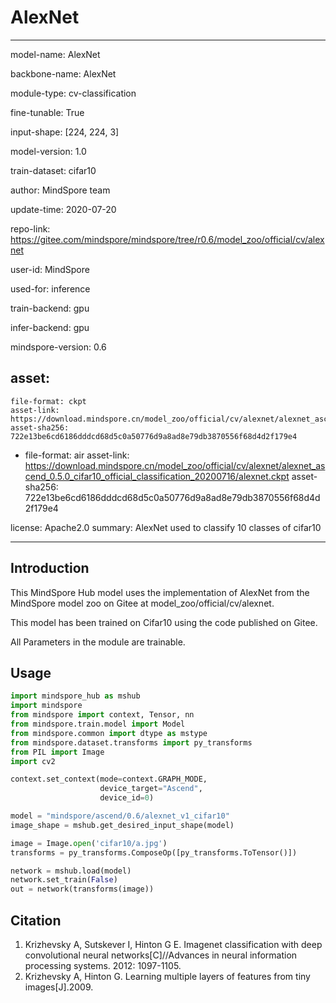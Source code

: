# AlexNet

---

model-name: AlexNet

backbone-name: AlexNet

module-type: cv-classification

fine-tunable: True

input-shape: [224, 224, 3]

model-version: 1.0

train-dataset: cifar10


author: MindSpore team

update-time: 2020-07-20

repo-link: https://gitee.com/mindspore/mindspore/tree/r0.6/model_zoo/official/cv/alexnet

user-id: MindSpore

used-for: inference

train-backend: gpu

infer-backend: gpu

mindspore-version: 0.6

asset:
  -
    file-format: ckpt
    asset-link: https://download.mindspore.cn/model_zoo/official/cv/alexnet/alexnet_ascend_0.5.0_cifar10_official_classification_20200716/alexnet.ckpt
    asset-sha256: 722e13be6cd6186dddcd68d5c0a50776d9a8ad8e79db3870556f68d4d2f179e4
  -
    file-format: air
    asset-link: https://download.mindspore.cn/model_zoo/official/cv/alexnet/alexnet_ascend_0.5.0_cifar10_official_classification_20200716/alexnet.ckpt
    asset-sha256: 722e13be6cd6186dddcd68d5c0a50776d9a8ad8e79db3870556f68d4d2f179e4

license: Apache2.0
summary: AlexNet used to classify 10 classes of cifar10

---


## Introduction

This MindSpore Hub model uses the implementation of AlexNet from the MindSpore model zoo on Gitee at model_zoo/official/cv/alexnet.

This model has been trained on Cifar10 using the code published on Gitee.

All Parameters in the module are trainable.

## Usage

```python
import mindspore_hub as mshub
import mindspore
from mindspore import context, Tensor, nn
from mindspore.train.model import Model
from mindspore.common import dtype as mstype
from mindspore.dataset.transforms import py_transforms
from PIL import Image
import cv2

context.set_context(mode=context.GRAPH_MODE,
                    device_target="Ascend",
                    device_id=0)

model = "mindspore/ascend/0.6/alexnet_v1_cifar10"
image_shape = mshub.get_desired_input_shape(model)

image = Image.open('cifar10/a.jpg')
transforms = py_transforms.ComposeOp([py_transforms.ToTensor()])

network = mshub.load(model)
network.set_train(False)
out = network(transforms(image))
```

## Citation

1. Krizhevsky A, Sutskever I, Hinton G E. Imagenet classification with deep convolutional neural networks[C]//Advances in neural information processing systems. 2012: 1097-1105.
2. Krizhevsky A, Hinton G. Learning multiple layers of features from tiny images[J].2009.
